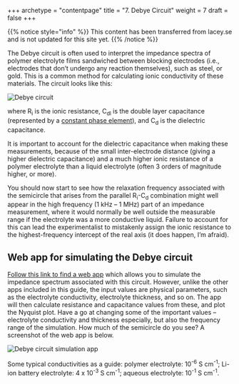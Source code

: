+++
archetype = "contentpage"
title = "7. Debye Circuit"
weight = 7
draft = false
+++

{{% notice style="info" %}}
This content has been transferred from lacey.se and is not updated for this site yet.
{{% /notice %}}

The Debye circuit is often used to interpret the impedance spectra of polymer electrolyte films sandwiched between blocking electrodes (i.e., electrodes that don’t undergo any reaction themselves), such as steel, or gold. This is a common method for calculating ionic conductivity of these materials. The circuit looks like this:

![Debye circuit](/images/experimental-electrochemistry/eis/ec-debye.svg?height=120px)

where R<sub>i</sub> is the ionic resistance, C<sub>dl</sub> is the double layer capacitance (represented by a [constant phase element](/experimental-electrochemistry/eis/constant-phase-element)), and C<sub>d</sub> is the dielectric capacitance.

It is important to account for the dielectric capacitance when making these measurements, because of the small inter-electrode distance (giving a higher dielectric capacitance) and a much higher ionic resistance of a polymer electrolyte than a liquid electrolyte (often 3 orders of magnitude higher, or more).

You should now start to see how the relaxation frequency associated with the semicircle that arises from the parallel R<sub>i</sub>-C<sub>d</sub> combination might well appear in the high frequency (1 kHz – 1 MHz) part of an impedance measurement, where it would normally be well outside the measurable range if the electrolyte was a more conductive liquid. Failure to account for this can lead the experimentalist to mistakenly assign the ionic resistance to the highest-frequency intercept of the real axis (it does happen, I’m afraid).

## Web app for simulating the Debye circuit

[Follow this link to find a web app](http://lacey.se:3838/eis/debye) which allows you to simulate the impedance spectrum associated with this circuit. However, unlike the other apps included in this guide, the input values are physical parameters, such as the electrolyte conductivity, electrolyte thickness, and so on. The app will then calculate resistance and capacitance values from these, and plot the Nyquist plot. Have a go at changing some of the important values – electrolyte conductivity and thickness especially, but also the frequency range of the simulation. How much of the semicircle do you see? A screenshot of the web app is below.

![Debye circuit simulation app](/images/experimental-electrochemistry/eis/debye-app.png "Debye circuit simulation app")

Some typical conductivities as a guide: polymer electrolyte: 10<sup>-6</sup> S cm<sup>-1</sup>; Li-ion battery electrolyte: 4 x 10<sup>-3</sup> S cm<sup>-1</sup>; aqueous electrolyte: 10<sup>-1</sup> S cm<sup>-1</sup>.